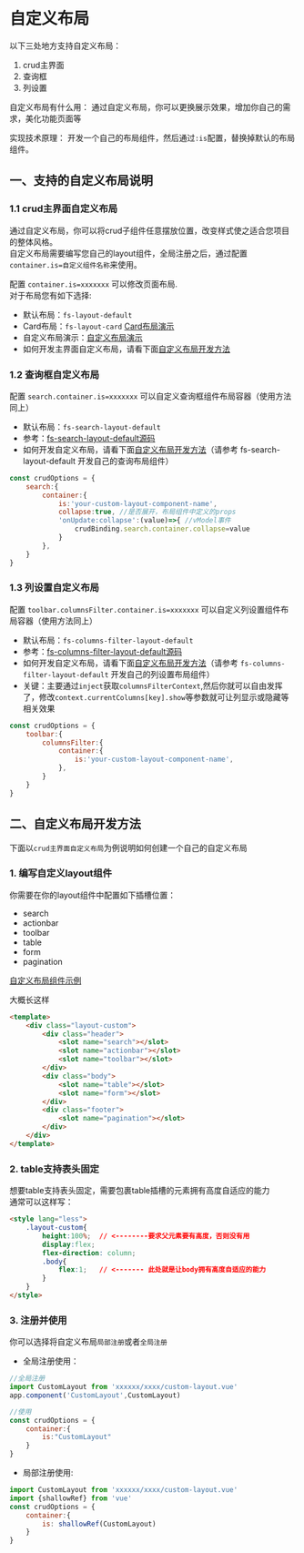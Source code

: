 # 自定义布局
以下三处地方支持自定义布局：    
1. crud主界面
2. 查询框
3. 列设置

自定义布局有什么用： 通过自定义布局，你可以更换展示效果，增加你自己的需求，美化功能页面等

实现技术原理： 开发一个自己的布局组件，然后通过`:is`配置，替换掉默认的布局组件。


## 一、支持的自定义布局说明
### 1.1 crud主界面自定义布局
通过自定义布局，你可以将crud子组件任意摆放位置，改变样式使之适合您项目的整体风格。    
自定义布局需要编写您自己的layout组件，全局注册之后，通过配置`container.is=自定义组件名称`来使用。

配置 `container.is=xxxxxxx` 可以修改页面布局.         
对于布局您有如下选择:
* 默认布局：`fs-layout-default`
* Card布局：`fs-layout-card` [Card布局演示](http://fast-crud.docmirror.cn/antdv/#/crud/basis/layout-card)
* 自定义布局演示：[自定义布局演示](http://fast-crud.docmirror.cn/antdv/#/crud/basis/layout-card)
* 如何开发主界面自定义布局，请看下面[自定义布局开发方法](#二、自定义布局开发方法)

### 1.2 查询框自定义布局
配置 `search.container.is=xxxxxxx` 可以自定义查询框组件布局容器（使用方法同上）         

* 默认布局：`fs-search-layout-default`
* 参考：[fs-search-layout-default源码](https://github.com/fast-crud/fast-crud/blob/main/packages/fast-crud/src/components/search/layout-default.vue)
* 如何开发自定义布局，请看下面[自定义布局开发方法](#二、自定义布局开发方法)（请参考 fs-search-layout-default 开发自己的查询布局组件）
```js
const crudOptions = {
    search:{
        container:{
            is:'your-custom-layout-component-name',
            collapse:true, //是否展开，布局组件中定义的props
            'onUpdate:collapse':(value)=>{ //vModel事件
                crudBinding.search.container.collapse=value
            }
        },
    }
}
```


### 1.3 列设置自定义布局
配置 `toolbar.columnsFilter.container.is=xxxxxxx` 可以自定义列设置组件布局容器（使用方法同上）

* 默认布局：`fs-columns-filter-layout-default`
* 参考：[fs-columns-filter-layout-default源码](https://github.com/fast-crud/fast-crud/blob/main/packages/fast-crud/src/components/toolbar/fs-table-columns-filter/fs-columns-filter-layout-default.vue)
* 如何开发自定义布局，请看下面[自定义布局开发方法](#二、自定义布局开发方法)（请参考 `fs-columns-filter-layout-default` 开发自己的列设置布局组件）
* 关键：主要通过`inject`获取`columnsFilterContext`,然后你就可以自由发挥了，修改`context.currentColumns[key].show`等参数就可让列显示或隐藏等相关效果
```js
const crudOptions = {
    toolbar:{
        columnsFilter:{
            container:{
                is:'your-custom-layout-component-name',
            },
        }
    }
}
```


## 二、自定义布局开发方法


下面以`crud主界面自定义布局`为例说明如何创建一个自己的自定义布局

### 1. 编写自定义layout组件
你需要在你的layout组件中配置如下插槽位置：
* search
* actionbar
* toolbar
* table
* form
* pagination

[自定义布局组件示例](https://github.com/fast-crud/fs-admin-antdv/tree/main/src/views/crud/basis/layout-custom/custom-layout.vue)

大概长这样
```html
<template>
    <div class="layout-custom">
        <div class="header">
            <slot name="search"></slot>
            <slot name="actionbar"></slot>
            <slot name="toolbar"></slot>
        </div>
        <div class="body">
            <slot name="table"></slot>
            <slot name="form"></slot>
        </div>
        <div class="footer">
            <slot name="pagination"></slot>
        </div>
    </div>
</template>

```

### 2. table支持表头固定
想要table支持表头固定，需要包裹table插槽的元素拥有高度自适应的能力     
通常可以这样写：
```html
<style lang="less">
    .layout-custom{
        height:100%;  // <--------要求父元素要有高度，否则没有用
        display:flex;
        flex-direction: column;
        .body{
            flex:1;   // <------- 此处就是让body拥有高度自适应的能力
        }
    }
</style>
```

### 3. 注册并使用
你可以选择将自定义布局`局部注册`或者`全局注册`

* 全局注册使用：
```js
//全局注册
import CustomLayout from 'xxxxxx/xxxx/custom-layout.vue'
app.component('CustomLayout',CustomLayout)
```
```js
//使用
const crudOptions = {
    container:{
        is:"CustomLayout"
    }
}
```

* 局部注册使用:
```js
import CustomLayout from 'xxxxxx/xxxx/custom-layout.vue'
import {shallowRef} from 'vue'
const crudOptions = {
    container:{
        is: shallowRef(CustomLayout)
    }
}
```